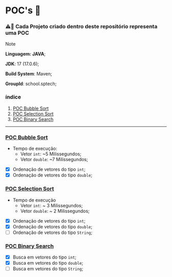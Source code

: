 # POC's 📝

### ⚠️🚨 Cada Projeto criado dentro deste repositório representa uma POC

>[!NOTE]
> **Linguagem: JAVA**;
>
> **JDK**: 17 (17.0.6);
>
> **Build System**: Maven;
>
> **GroupId**: school.sptech;

### índice
1. [POC Bubble Sort](#bubbleSort)
2. [POC Selection Sort](#SelectionSort)
3. [POC Binary Search](#binarySearch)

---
<div id="bubbleSort"></div>

### [POC Bubble Sort](https://github.com/Grupo-6-Projeto-Volt/POCs/tree/main/poc-bobble-sort)
- Tempo de execução:
    - Vetor `int`: ~5 Milissegundos;
    - Vetor `double`: ~7 Milissegundos;  
- [x] Ordenação de vetores do tipo `int`;
- [x] Ordenação de vetores do tipo `double`;

<div id="SelectionSort"></div>

### [POC Selection Sort](https://github.com/Grupo-6-Projeto-Volt/POCs/tree/main/poc-selection-sort)
- Tempo de execução
    - Vetor `int`: ~ 3 Milissegundos;
    - Vetor `double`: ~ 2 Milissegundos;
- [x] Ordenação de vetores do tipo `int`;
- [x] Ordenação de vetores do tipo `double`;
- [ ] Ordenação de vetores do tipo `String`;

<div id="binarySearch"></div>

### [POC Binary Search](https://github.com/Grupo-6-Projeto-Volt/POCs/tree/main/poc-binary-search)
- [x] Busca em vetores do tipo `int`;
- [x] Busca em vetores do tipo `double`;
- [ ] Busca em vetores do tipo `String`;
